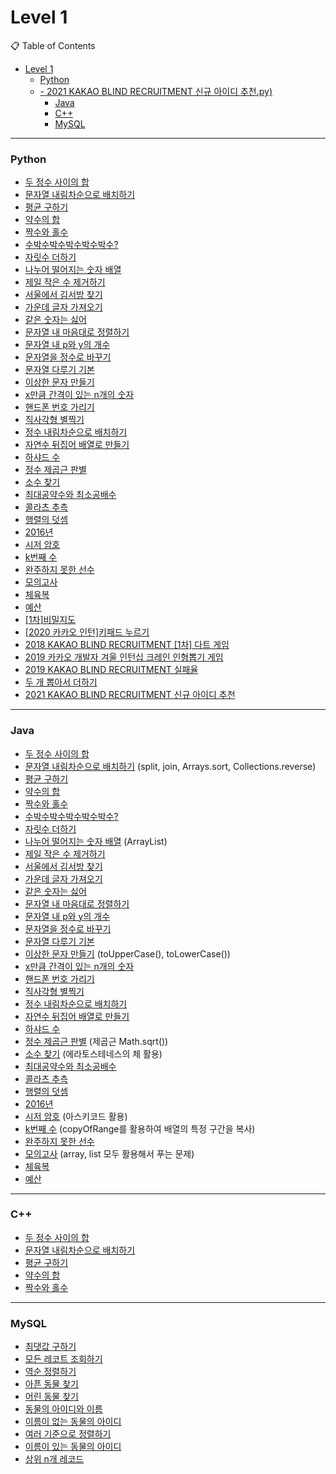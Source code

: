 # Level 1

📋 Table of Contents

- [Level 1](#level-1)
    - [Python](#python)
  - [- 2021 KAKAO BLIND RECRUITMENT 신규 아이디 추천.py)](#--2021-kakao-blind-recruitment-신규-아이디-추천)
    - [Java](#java)
    - [C++](#c)
    - [MySQL](#mysql)

---

### Python

- [두 정수 사이의 합](./solution(1).py)
- [문자열 내림차순으로 배치하기](./solution(2).py)
- [평균 구하기](./solution(3).py)
- [약수의 합](./solution(4).py)
- [짝수와 홀수](./solution(5).py)
- [수박수박수박수박수박수?](./solution(6).py)
- [자릿수 더하기](./solution(7).py)
- [나누어 떨어지는 숫자 배열](./solution(8).py)
- [제일 작은 수 제거하기](./solution(9).py)
- [서울에서 김서방 찾기](./solution(10).py)
- [가운데 글자 가져오기](./solution(11).py)
- [같은 숫자는 싫어](./solution(12).py)
- [문자열 내 마음대로 정렬하기](./solution(13).py)
- [문자열 내 p와 y의 개수](./solution(14).py)
- [문자열을 정수로 바꾸기](./solution(15).py)
- [문자열 다루기 기본](./solution(16).py)
- [이상한 문자 만들기](./solution(17).py)
- [x만큼 간격이 있는 n개의 숫자](./solution(18).py)
- [핸드폰 번호 가리기](./solution(19).py)
- [직사각형 별찍기](./solution(20).py)
- [정수 내림차순으로 배치하기](./solution(21).py)
- [자연수 뒤집어 배열로 만들기](./solution(22).py)
- [하샤드 수](./solution(23).py)
- [정수 제곱근 판별](./solution(24).py)
- [소수 찾기](./solution(25).py)
- [최대공약수와 최소공배수](./solution(26).py)
- [콜라츠 추측](./solution(27).py)
- [행렬의 덧셈](./solution(28).py)
- [2016년](./solution(29).py)
- [시저 암호](./solution(30).py)
- [k번째 수](./solution(31).py)
- [완주하지 못한 선수](./solution(32).py)
- [모의고사](./solution(33).py)
- [체육복](./solution(34).py)
- [예산](./solution(35).py)
- [[1차]비밀지도](./solution(36).py)
- [[2020 카카오 인턴]키패드 누르기](./solution(37).py)
- [2018 KAKAO BLIND RECRUITMENT [1차] 다트 게임](./solution(38).py)
- [2019 카카오 개발자 겨울 인턴십 크레인 인형뽑기 게임](./solution(39).py)
- [2019 KAKAO BLIND RECRUITMENT 실패율](./solution(40).py)
- [두 개 뽑아서 더하기](./solution(41).py)
- [2021 KAKAO BLIND RECRUITMENT 신규 아이디 추천](./solution(42).py)
---

### Java
- [두 정수 사이의 합](./solution(1).java)
- [문자열 내림차순으로 배치하기](./solution(2).java) (split, join, Arrays.sort, Collections.reverse)
- [평균 구하기](./solution(3).java)
- [약수의 합](./solution(4).java)
- [짝수와 홀수](./solution(5).java)
- [수박수박수박수박수박수?](./solution(6).java)
- [자릿수 더하기](./solution(7).java)
- [나누어 떨어지는 숫자 배열](./solution(8).java) (ArrayList<Interger>)
- [제일 작은 수 제거하기](./solution(9).java)
- [서울에서 김서방 찾기](./solution(10).java)
- [가운데 글자 가져오기](./solution(11).java)
- [같은 숫자는 싫어](./solution(12).java)
- [문자열 내 마음대로 정렬하기](./solution(13).java)
- [문자열 내 p와 y의 개수](./solution(14).java)
- [문자열을 정수로 바꾸기](./solution(15).java)
- [문자열 다루기 기본](./solution(16).java)
- [이상한 문자 만들기](./solution(17).java) (toUpperCase(), toLowerCase())
- [x만큼 간격이 있는 n개의 숫자](./solution(18).java)
- [핸드폰 번호 가리기](./solution(19).java)
- [직사각형 별찍기](./solution(20).java)
- [정수 내림차순으로 배치하기](./solution(21).java)
- [자연수 뒤집어 배열로 만들기](./solution(22).java)
- [하샤드 수](./solution(23).java)
- [정수 제곱근 판별](./solution(24).java) (제곱근 Math.sqrt())
- [소수 찾기](./solution(25).java) (에라토스테네스의 체 활용)
- [최대공약수와 최소공배수](./solution(26).java)
- [콜라츠 추측](./solution(27).java)
- [행렬의 덧셈](./solution(28).java)
- [2016년](./solution(29).java)
- [시저 암호](./solution(30).java) (아스키코드 활용)
- [k번째 수](./solution(31).java) (copyOfRange를 활용하여 배열의 특정 구간을 복사)
- [완주하지 못한 선수](./solution(32).java)
- [모의고사](./solution(33).java) (array, list 모두 활용해서 푸는 문제)
- [체육복](./solution(34).java)
- [예산](./solution(35).java)

---

### C++

- [두 정수 사이의 합](./solution(1).cpp)
- [문자열 내림차순으로 배치하기](./solution(2).cpp)
- [평균 구하기](./solution(3).cpp)
- [약수의 합](./solution(4).cpp)
- [짝수와 홀수](./solution(5).cpp)

---

### MySQL

- [최댓값 구하기](./solution_1.sql)
- [모든 레코트 조회하기](./solution_2.sql)
- [역순 정렬하기](./solution_3.sql)
- [아픈 동물 찾기](./solution_4.sql)
- [어린 동물 찾기](./solution_5.sql)
- [동물의 아이디와 이름](./solution_6.sql)
- [이름이 없는 동물의 아이디](./solution_7.sql)
- [여러 기준으로 정렬하기](./solution_8.sql)
- [이름이 있는 동물의 아이디](./solution_9.sql)
- [상위 n개 레코드](./solution_10.sql)